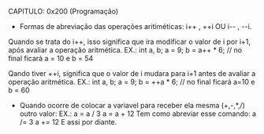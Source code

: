 CAPITULO: 0x200 (Programação)

* Formas de abreviação das operações aritiméticas:
i++ , ++i OU i-- , --i.

Quando se trata do i++, isso significa que ira modificar o valor de i por i+1, após avaliar a operação aritmética.
EX.:
int a, b;
a = 9;
b = a++ * 6;
// no final ficará a = 10 e b = 54

Qando tiver ++i, significa que o valor de i mudara para i+1 antes de avaliar a operação aritmética.
EX.:
int a, b;
a = 9;
b = ++a * 6;
// no final ficará a=10 e b = 60

* Quando ocorre de colocar a variavel para receber ela mesma (+,-,*,/) outro valor:
EX.: 
a = a / 3
a = a + 12
Tem como abreviar esse comando:
a /= 3
a += 12
E assi por diante.